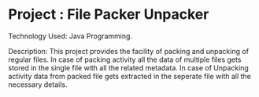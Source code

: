 # Project : File Packer Unpacker
Technology Used: Java Programming.

Description:
This project provides the facility of packing and unpacking of regular files.
In case of packing activity all the data of multiple files gets stored in the single file with all the related metadata.
In case of Unpacking activity data from packed file gets extracted in the seperate file with all the necessary details.


